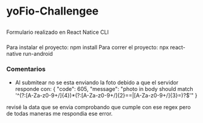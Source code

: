 # yoFio-Challengee

##
Formulario realizado en React Natice CLI

###
Para instalar el proyecto: npm install
Para correr el proyecto: npx react-native run-android

### Comentarios
- Al submitear no se esta enviando la foto debido a que el servidor responde con:
{
    "code": 605,
    "message": "photo in body should match '^(?:[A-Za-z0-9+/]{4})*(?:[A-Za-z0-9+/]{2}==|[A-Za-z0-9+/]{3}=)?$'"
}

revisé la data que se envia comprobando que cumple con ese regex pero de todas maneras me respondia ese error.
